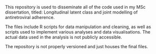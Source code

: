 This repository is used to disseminate all of the code used in my MSc dissertation, titled: Longitudinal latent class and joint modelling of
antiretroviral adherence.

The files include R scripts for data manipulation and cleaning, as well as scripts used to implement various analyses and data visualisations. 
The actual data used in the analysis is not publicly accessible.

The repository is not properly versioned and just houses the final files.

